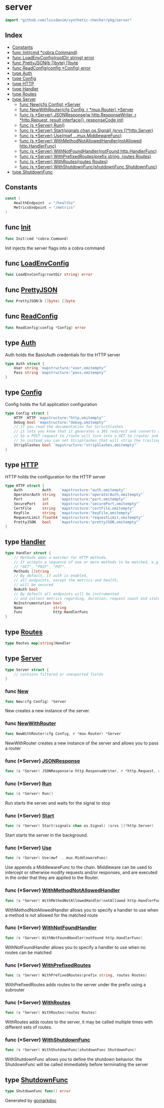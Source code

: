 <!-- Code generated by gomarkdoc. DO NOT EDIT -->

# server

```go
import "github.com/luisdavim/synthetic-checker/pkg/server"
```

## Index

- [Constants](<#constants>)
- [func Init(cmd *cobra.Command)](<#func-init>)
- [func LoadEnvConfig(rootDir string) error](<#func-loadenvconfig>)
- [func PrettyJSON(b []byte) []byte](<#func-prettyjson>)
- [func ReadConfig(config *Config) error](<#func-readconfig>)
- [type Auth](<#type-auth>)
- [type Config](<#type-config>)
- [type HTTP](<#type-http>)
- [type Handler](<#type-handler>)
- [type Routes](<#type-routes>)
- [type Server](<#type-server>)
  - [func New(cfg Config) *Server](<#func-new>)
  - [func NewWithRouter(cfg Config, r *mux.Router) *Server](<#func-newwithrouter>)
  - [func (s *Server) JSONResponse(w http.ResponseWriter, r *http.Request, result interface{}, responseCode int)](<#func-server-jsonresponse>)
  - [func (s *Server) Run()](<#func-server-run>)
  - [func (s *Server) Start(signals chan os.Signal) (srvs []*http.Server)](<#func-server-start>)
  - [func (s *Server) Use(mwf ...mux.MiddlewareFunc)](<#func-server-use>)
  - [func (s *Server) WithMethodNotAllowedHandler(notAllowed http.HandlerFunc)](<#func-server-withmethodnotallowedhandler>)
  - [func (s *Server) WithNotFoundHandler(notFound http.HandlerFunc)](<#func-server-withnotfoundhandler>)
  - [func (s *Server) WithPrefixedRoutes(prefix string, routes Routes)](<#func-server-withprefixedroutes>)
  - [func (s *Server) WithRoutes(routes Routes)](<#func-server-withroutes>)
  - [func (s *Server) WithShutdownFunc(shutdownFunc ShutdownFunc)](<#func-server-withshutdownfunc>)
- [type ShutdownFunc](<#type-shutdownfunc>)


## Constants

```go
const (
    HealthEndpoint  = "/healthz"
    MetricsEndpoint = "/metrics"
)
```

## func [Init](<https://github.com/luisdavim/synthetic-checker/blob/main/pkg/server/init.go#L19>)

```go
func Init(cmd *cobra.Command)
```

Init injects the server flags into a cobra command

## func [LoadEnvConfig](<https://github.com/luisdavim/synthetic-checker/blob/main/pkg/server/config.go#L63>)

```go
func LoadEnvConfig(rootDir string) error
```

## func [PrettyJSON](<https://github.com/luisdavim/synthetic-checker/blob/main/pkg/server/utils.go#L28>)

```go
func PrettyJSON(b []byte) []byte
```

## func [ReadConfig](<https://github.com/luisdavim/synthetic-checker/blob/main/pkg/server/config.go#L43>)

```go
func ReadConfig(config *Config) error
```

## type [Auth](<https://github.com/luisdavim/synthetic-checker/blob/main/pkg/server/config.go#L15-L18>)

Auth holds the BasicAuth credentials for the HTTP server

```go
type Auth struct {
    User string `mapstructure:"user,omitempty"`
    Pass string `mapstructure:"pass,omitempty"`
}
```

## type [Config](<https://github.com/luisdavim/synthetic-checker/blob/main/pkg/server/config.go#L33-L41>)

Config holds the full application configuration

```go
type Config struct {
    HTTP  HTTP `mapstructure:"http,omitempty"`
    Debug bool `mapstructure:"debug,omitempty"`
    // If you read the documentation for ScrictSlashes
    // it lets you know that it generates a 301 redirect and converts all requests to GET requests.
    // So a POST request to /route will turn into a GET to /route/ and that will cause problems.
    // So instead you can set StripSlashes that will strip the trailing slashes before routing.
    StripSlashes bool `mapstructure:"stripSlashes,omitempty"`
}
```

## type [HTTP](<https://github.com/luisdavim/synthetic-checker/blob/main/pkg/server/config.go#L21-L30>)

HTTP holds the configuration for the HTTP server

```go
type HTTP struct {
    Auth         Auth    `mapstructure:"auth,omitempty"`
    OperatorAuth string  `mapstructure:"operatorAuth,omitempty"`
    Port         int     `mapstructure:"port,omitempty"`
    SecurePort   int     `mapstructure:"securePort,omitempty"`
    CertFile     string  `mapstructure:"certFile,omitempty"`
    KeyFile      string  `mapstructure:"keyFile,omitempty"`
    RequestLimit float64 `mapstructure:"requestLimit,omitempty"`
    PrettyJSON   bool    `mapstructure:"prettyJSON,omitempty"`
}
```

## type [Handler](<https://github.com/luisdavim/synthetic-checker/blob/main/pkg/server/server.go#L48-L62>)

```go
type Handler struct {
    // Methods adds a matcher for HTTP methods.
    // It accepts a sequence of one or more methods to be matched, e.g.:
    // "GET", "POST", "PUT".
    Methods []string
    // By default, if auth is enabled,
    // all endpoints, except the metrics and health,
    // will be secured
    NoAuth bool
    // By default all endpoints will be instrumented
    // and collect metrics regarding, duration, request count and status codes
    NoInstrumentation bool
    Name              string
    Func              http.HandlerFunc
}
```

## type [Routes](<https://github.com/luisdavim/synthetic-checker/blob/main/pkg/server/server.go#L64>)

```go
type Routes map[string]Handler
```

## type [Server](<https://github.com/luisdavim/synthetic-checker/blob/main/pkg/server/server.go#L40-L46>)

```go
type Server struct {
    // contains filtered or unexported fields
}
```

### func [New](<https://github.com/luisdavim/synthetic-checker/blob/main/pkg/server/server.go#L67>)

```go
func New(cfg Config) *Server
```

New creates a new instance of the server.

### func [NewWithRouter](<https://github.com/luisdavim/synthetic-checker/blob/main/pkg/server/server.go#L74>)

```go
func NewWithRouter(cfg Config, r *mux.Router) *Server
```

NewWithRouter creates a new instance of the server and allows you to pass a router

### func \(\*Server\) [JSONResponse](<https://github.com/luisdavim/synthetic-checker/blob/main/pkg/server/utils.go#L9>)

```go
func (s *Server) JSONResponse(w http.ResponseWriter, r *http.Request, result interface{}, responseCode int)
```

### func \(\*Server\) [Run](<https://github.com/luisdavim/synthetic-checker/blob/main/pkg/server/server.go#L164>)

```go
func (s *Server) Run()
```

Run starts the server and waits for the signal to stop

### func \(\*Server\) [Start](<https://github.com/luisdavim/synthetic-checker/blob/main/pkg/server/server.go#L185>)

```go
func (s *Server) Start(signals chan os.Signal) (srvs []*http.Server)
```

Start starts the server in the background.

### func \(\*Server\) [Use](<https://github.com/luisdavim/synthetic-checker/blob/main/pkg/server/server.go#L159>)

```go
func (s *Server) Use(mwf ...mux.MiddlewareFunc)
```

Use appends a MiddlewareFunc to the chain. Middleware can be used to intercept or otherwise modify requests and/or responses, and are executed in the order that they are applied to the Router.

### func \(\*Server\) [WithMethodNotAllowedHandler](<https://github.com/luisdavim/synthetic-checker/blob/main/pkg/server/server.go#L152>)

```go
func (s *Server) WithMethodNotAllowedHandler(notAllowed http.HandlerFunc)
```

WithMethodNotAllowedHandler allows you to specify a handler to use when a method is not allowed for the matched route

### func \(\*Server\) [WithNotFoundHandler](<https://github.com/luisdavim/synthetic-checker/blob/main/pkg/server/server.go#L147>)

```go
func (s *Server) WithNotFoundHandler(notFound http.HandlerFunc)
```

WithNotFoundHandler allows you to specify a handler to use when no routes can be matched

### func \(\*Server\) [WithPrefixedRoutes](<https://github.com/luisdavim/synthetic-checker/blob/main/pkg/server/server.go#L136>)

```go
func (s *Server) WithPrefixedRoutes(prefix string, routes Routes)
```

WithPrefixedRoutes adds routes to the server under the prefix using a subrouter

### func \(\*Server\) [WithRoutes](<https://github.com/luisdavim/synthetic-checker/blob/main/pkg/server/server.go#L131>)

```go
func (s *Server) WithRoutes(routes Routes)
```

WithRoutes adds routes to the server, it may be called multiple times with different sets of routes.

### func \(\*Server\) [WithShutdownFunc](<https://github.com/luisdavim/synthetic-checker/blob/main/pkg/server/server.go#L142>)

```go
func (s *Server) WithShutdownFunc(shutdownFunc ShutdownFunc)
```

WithShutdownFunc allows you to define the shutdown behavior. the ShutdownFunc will be called immediately before terminating the server

## type [ShutdownFunc](<https://github.com/luisdavim/synthetic-checker/blob/main/pkg/server/server.go#L38>)

```go
type ShutdownFunc func() error
```



Generated by [gomarkdoc](<https://github.com/princjef/gomarkdoc>)
